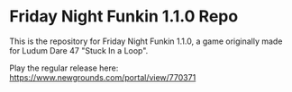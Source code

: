 # Friday Night Funkin 1.1.0 Repo

This is the repository for Friday Night Funkin 1.1.0, a game originally made for Ludum Dare 47 "Stuck In a Loop".

Play the regular release here: https://www.newgrounds.com/portal/view/770371
